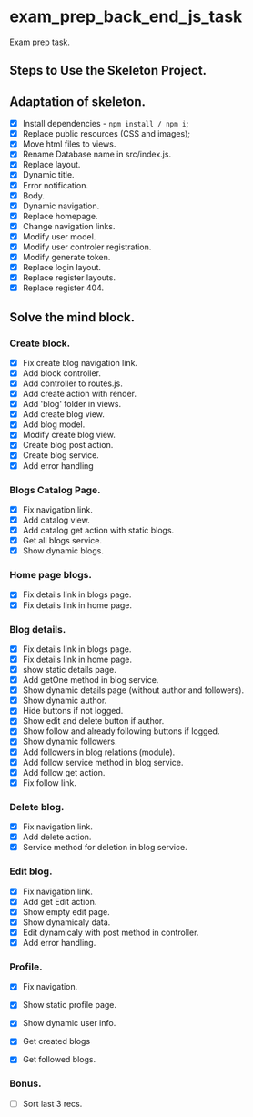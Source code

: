 # exam_prep_back_end_js_task
Exam prep task.

## Steps to Use the Skeleton Project.
## Adaptation of skeleton.

- [X] Install dependencies - `npm install / npm i`;
- [X] Replace public resources (CSS and images);
- [X] Move html files to views.
- [X] Rename Database name in src/index.js.
- [X] Replace layout.
-   [X] Dynamic title.
-   [X] Error notification.
-   [X] Body.
-   [X] Dynamic navigation.
- [X] Replace homepage.
- [X] Change navigation links.
- [X] Modify user model.
- [X] Modify user controler registration.
- [X] Modify generate token.  
- [X] Replace login layout.
- [X] Replace register layouts. 
- [X] Replace register 404. 

## Solve the mind block.

###  Create block.
- [X] Fix create blog navigation link.
- [X] Add block controller.
- [X] Add controller to routes.js.
- [X] Add create action with render.
- [X] Add 'blog' folder in views.
- [X] Add create blog view.
- [X] Add blog model.
- [X] Modify create blog view.
- [X] Create blog post action.
- [X] Create blog  service.
- [X] Add error handling 

###  Blogs Catalog Page.
- [X] Fix navigation link.
- [X] Add catalog view.
- [X] Add catalog get action with static blogs.
- [X] Get all blogs service.
- [X] Show dynamic blogs.

### Home page blogs.
- [X] Fix details link in blogs page.
- [X] Fix details link in home page.

### Blog details.
- [X] Fix details link in blogs page.
- [X] Fix details link in home page.
- [X] show static details page.
- [X] Add getOne method in blog service.
- [X] Show dynamic details page (without author and followers).
- [X] Show dynamic author.
- [X] Hide buttons if not logged.
- [X] Show edit and delete button if author.
- [X] Show follow and already following buttons  if logged.
- [X] Show dynamic followers.
-   [X] Add followers in blog relations (module).
-   [X] Add follow service method in blog service.
-   [X] Add follow get action.
-   [X] Fix follow link.

### Delete blog.
- [X] Fix navigation link.
- [X] Add delete action.
- [X] Service method for deletion in blog service.

### Edit blog.
- [X] Fix navigation link.
- [X] Add get Edit action.
- [X] Show empty edit page.
- [X] Show dynamicaly data.
- [X] Edit dynamicaly with post method in controller.
- [X] Add error handling.

### Profile.
- [X] Fix navigation.
- [X] Show static profile page.
- [X] Show dynamic user info.
- [X] Get created blogs
- [X] Get followed blogs.


### Bonus.
- [ ] Sort last 3 recs.
